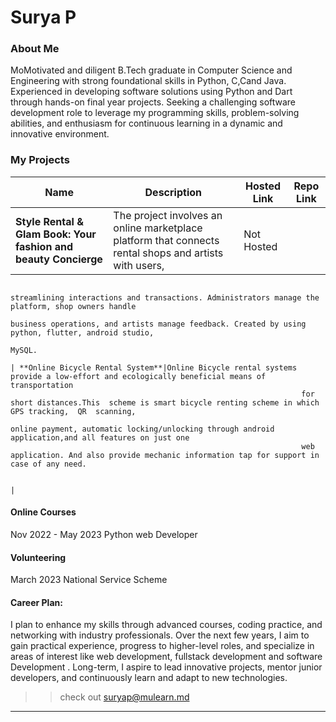 # Surya P

### About Me
MoMotivated and diligent B.Tech graduate in Computer Science and Engineering with strong foundational skills in Python, 
C,Cand Java. Experienced in developing software solutions using Python and Dart through hands-on final year projects. 
Seeking a challenging software development role to leverage my programming skills, problem-solving abilities, and 
enthusiasm for continuous learning in a dynamic and innovative environment.



### My Projects

| Name                                                             | Description                                                                                            | Hosted Link                              | Repo Link                                                      |
|------------------------------------------------------------------|--------------------------------------------------------------------------------------------------------|------------------------------------------|----------------------------------------------------------------|
| **Style Rental & Glam Book: Your fashion and beauty Concierge**  | The project involves an online marketplace platform that connects rental shops and artists with users, | Not Hosted
                                                                     streamlining interactions and transactions. Administrators manage the platform, shop owners handle
                                                                     business operations, and artists manage feedback. Created by using python, flutter, android studio,
                                                                     MySQL.
                                                                                            | **Online Bicycle Rental System**|Online Bicycle rental systems provide a low-effort and ecologically beneficial means of transportation
                                                                     for short distances.This  scheme is smart bicycle renting scheme in which GPS tracking,  QR  scanning, 
                                                                     online payment, automatic locking/unlocking through android  application,and all features on just one 
                                                                     web application. And also provide mechanic information tap for support in case of any need.

                                                                                                      |

#### Online Courses

Nov 2022 - May 2023
Python web Developer
 
#### Volunteering

March 2023
National Service Scheme 

#### Career Plan:

I plan to enhance my skills through advanced courses, coding practice, and networking with industry professionals. Over the next few years, I aim to gain practical experience,
progress to higher-level roles, and specialize in areas of interest like web development, fullstack development and software Development . Long-term, I aspire to lead innovative 
projects, mentor junior developers, and continuously learn and adapt to new technologies.
 

>
>> check out [suryap@mulearn.md](./profiles/suryap@mulearn.md)

---
